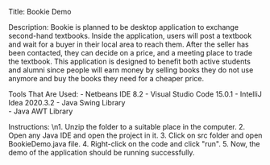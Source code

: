 Title: Bookie Demo

Description: Bookie is planned to be desktop application to exchange second-hand textbooks. 
Inside the application, users will post a textbook and wait for a buyer in their local area 
to reach them. After the seller has been contacted, they can decide on a price, and a meeting 
place to trade the textbook. This application is designed to benefit both active students and 
alumni since people will earn money by selling books they do not use anymore and buy the books 
they need for a cheaper price. 

Tools That Are Used: 
	- Netbeans IDE 8.2
	- Visual Studio Code 15.0.1
	- IntelliJ Idea 2020.3.2
	- Java Swing Library	
	- Java AWT Library

Instructions: 
	\n1. Unzip the folder to a suitable place in the computer.
	2. Open any Java IDE and open the project in it.
	3. Click on src folder and open BookieDemo.java file.
	4. Right-click on the code and click "run".
	5. Now, the demo of the application should be running successfully.
